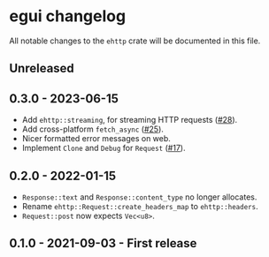 # egui changelog

All notable changes to the `ehttp` crate will be documented in this file.


## Unreleased

## 0.3.0 - 2023-06-15
* Add `ehttp::streaming`, for streaming HTTP requests ([#28](https://github.com/emilk/ehttp/pull/28)).
* Add cross-platform `fetch_async` ([#25](https://github.com/emilk/ehttp/pull/25)).
* Nicer formatted error messages on web.
* Implement `Clone` and `Debug` for `Request` ([#17](https://github.com/emilk/ehttp/pull/17)).

## 0.2.0 - 2022-01-15
* `Response::text` and `Response::content_type` no longer allocates.
* Rename `ehttp::Request::create_headers_map` to `ehttp::headers`.
* `Request::post` now expects `Vec<u8>`.


## 0.1.0 - 2021-09-03 - First release
